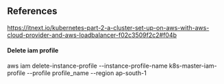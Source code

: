 ## References

https://itnext.io/kubernetes-part-2-a-cluster-set-up-on-aws-with-aws-cloud-provider-and-aws-loadbalancer-f02c3509f2c2#f04b

#### Delete iam profile
 aws iam delete-instance-profile --instance-profile-name k8s-master-iam-profile --profile profile_name --region ap-south-1
